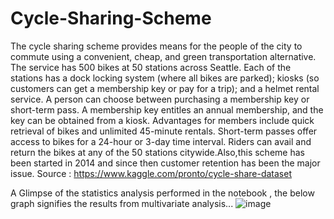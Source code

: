 # Cycle-Sharing-Scheme
The cycle sharing scheme provides means for the people of the city to commute  using a convenient, cheap, and green transportation alternative. The service has 500  bikes at 50 stations across Seattle. Each of the stations has a dock locking system (where  all bikes are parked); kiosks (so customers can get a membership key or pay for a trip);  and a helmet rental service. A person can choose between purchasing a membership  key or short-term pass. A membership key entitles an annual membership, and the key  can be obtained from a kiosk. Advantages for members include quick retrieval of bikes  and unlimited 45-minute rentals. Short-term passes offer access to bikes for a 24-hour  or 3-day time interval. Riders can avail and return the bikes at any of the 50 stations  citywide.Also,this scheme has been started in 2014 and since then customer retention has been the major issue.
Source : https://www.kaggle.com/pronto/cycle-share-dataset

A Glimpse of the statistics analysis performed in the notebook , the below graph signifies the results from multivariate analysis...
![image](https://user-images.githubusercontent.com/88122604/151708628-49123e3d-9325-4ee2-bd4b-fcf33703e2c0.png)

